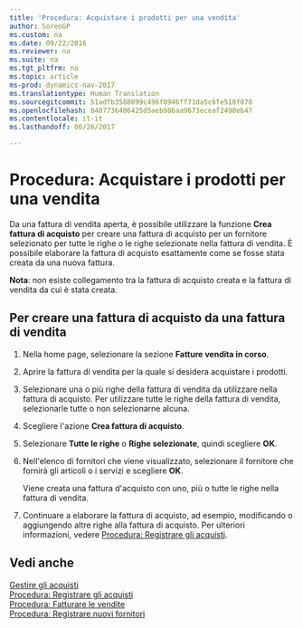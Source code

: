 ```yaml
---
title: 'Procedura: Acquistare i prodotti per una vendita'
author: SorenGP
ms.custom: na
ms.date: 09/22/2016
ms.reviewer: na
ms.suite: na
ms.tgt_pltfrm: na
ms.topic: article
ms-prod: dynamics-nav-2017
ms.translationtype: Human Translation
ms.sourcegitcommit: 51adfb3588099c496f0946ff71da5c6fe518f070
ms.openlocfilehash: 8407736406425d5aeb986aa9673eceaf2490eb47
ms.contentlocale: it-it
ms.lasthandoff: 06/26/2017

---
```


# <a name="how-to-purchase-products-for-a-sale"></a>Procedura: Acquistare i prodotti per una vendita
Da una fattura di vendita aperta, è possibile utilizzare la funzione **Crea fattura di acquisto** per creare una fattura di acquisto per un fornitore selezionato per tutte le righe o le righe selezionate nella fattura di vendita. È possibile elaborare la fattura di acquisto esattamente come se fosse stata creata da una nuova fattura.

**Nota**: non esiste collegamento tra la fattura di acquisto creata e la fattura di vendita da cui è stata creata.

## <a name="to-create-a-purchase-invoice-from-a-sales-invoice"></a>Per creare una fattura di acquisto da una fattura di vendita
1. Nella home page, selezionare la sezione **Fatture vendita in corso**.
2. Aprire la fattura di vendita per la quale si desidera acquistare i prodotti.
3. Selezionare una o più righe della fattura di vendita da utilizzare nella fattura di acquisto. Per utilizzare tutte le righe della fattura di vendita, selezionarle tutte o non selezionarne alcuna.
4. Scegliere l'azione **Crea fattura di acquisto**.
5. Selezionare **Tutte le righe** o **Righe selezionate**, quindi scegliere **OK**.  
6. Nell'elenco di fornitori che viene visualizzato, selezionare il fornitore che fornirà gli articoli o i servizi e scegliere **OK**.

    Viene creata una fattura d'acquisto con uno, più o tutte le righe nella fattura di vendita.
7. Continuare a elaborare la fattura di acquisto, ad esempio, modificando o aggiungendo altre righe alla fattura di acquisto. Per ulteriori informazioni, vedere [Procedura: Registrare gli acquisti](purchasing-how-record-purchases.md).

## <a name="see-also"></a>Vedi anche
[Gestire gli acquisti](purchasing-manage-purchasing.md)  
[Procedura: Registrare gli acquisti](purchasing-how-record-purchases.md)  
[Procedura: Fatturare le vendite](sales-how-invoice-sales.md)  
[Procedura: Registrare nuovi fornitori](purchasing-how-register-new-vendors.md)

